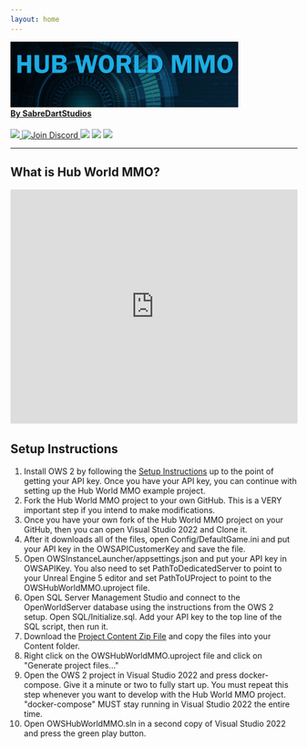 ```yaml
---
layout: home
---
```



<p style="margin-bottom: -20px"> 
    <img src="assets/images/HubWorldMMOLogo01.png" alt="HubWorldMMO" width="400">
    <h4>
        <a href="http://www.sabredartstudios.com/">By SabreDartStudios</a>
    </h4>
</p>

<p>
    <a href="https://github.com/SabreDartStudios/HubWorldMMO/blob/master/LICENSE">
        <img src="https://img.shields.io/github/license/SabreDartStudios/HubWorldMMO.svg?style=flat-square">
    </a>
    <a href="https://discord.gg/qZ76Cmxcgp">
        <img src="https://img.shields.io/badge/Discord-%237289DA.svg?style=flat-square&logo=discord&logoColor=white" alt="Join Discord">
    </a>
    <img src="https://img.shields.io/badge/unrealengine-%23313131.svg?style=flat-square&logo=unrealengine&logoColor=white">
    <img src="https://img.shields.io/badge/docker-%230db7ed.svg?style=flat-square&logo=docker&logoColor=white">
    <img src="https://img.shields.io/badge/.NET-5C2D91?style=flat-square&logo=.net&logoColor=white">
</p>

---

## What is Hub World MMO?

<iframe width="100%" height="410" src="https://www.youtube.com/embed/tW-dclaNAmA" title="Hub World MMO - Introduction" frameborder="0" allow="accelerometer; autoplay; clipboard-write; encrypted-media; gyroscope; picture-in-picture" allowfullscreen></iframe>

## Setup Instructions

1. Install OWS 2 by following the [Setup Instructions](https://www.openworldserver.com/getting-started/) up to the point of getting your API key.  Once you have your API key, you can continue with setting up the Hub World MMO example project.
2. Fork the Hub World MMO project to your own GitHub.  This is a VERY important step if you intend to make modifications.
3. Once you have your own fork of the Hub World MMO project on your GitHub, then you can open Visual Studio 2022 and Clone it.
4. After it downloads all of the files, open Config/DefaultGame.ini and put your API key in the OWSAPICustomerKey and save the file.
5. Open OWSInstanceLauncher/appsettings.json and put your API key in OWSAPIKey.  You also need to set PathToDedicatedServer to point to your Unreal Engine 5 editor and set PathToUProject to point to the OWSHubWorldMMO.uproject file.
6. Open SQL Server Management Studio and connect to the OpenWorldServer database using the instructions from the OWS 2 setup.  Open SQL/Initialize.sql.  Add your API key to the top line of the SQL script, then run it.
7. Download the [Project Content Zip File](https://drive.google.com/file/d/15MuJgGDHYQRyYy7OSu69b70aIrcXNgWg/view?usp=share_link) and copy the files into your Content folder.
8. Right click on the OWSHubWorldMMO.uproject file and click on "Generate project files..."
9. Open the OWS 2 project in Visual Studio 2022 and press docker-compose.  Give it a minute or two to fully start up.  You must repeat this step whenever you want to develop with the Hub World MMO project.  "docker-compose" MUST stay running in Visual Studio 2022 the entire time.
10. Open OWSHubWorldMMO.sln in a second copy of Visual Studio 2022 and press the green play button.

